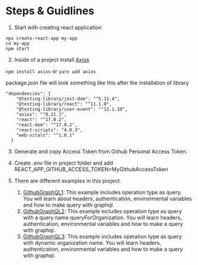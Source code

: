 # Steps & Guidlines

1. Start with creating react application
```
npx create-react-app my-app
cd my-app
npm start
```

2. Inside of a project install [Axios](https://axios-http.com/docs/intro)

```npm install axios``` or ```yarn add axios```

package.json file will look something like this after the installation of library
```
"dependencies": {
    "@testing-library/jest-dom": "^5.11.4",
    "@testing-library/react": "^11.1.0",
    "@testing-library/user-event": "^12.1.10",
    "axios": "^0.21.1",
    "react": "^17.0.2",
    "react-dom": "^17.0.2",
    "react-scripts": "4.0.3",
    "web-vitals": "^1.0.1"
  }
```

3. Generate and copy Access Token from Github Personal Access Token.

4. Create .env file in project folder and add REACT_APP_GITHUB_ACCESS_TOKEN=MyGithubAccessToken

5. There are different examples in this project.
    1. [GithubGraphQL1](https://github.com/Engr-Asad-Hussain/GraphQL/blob/main/2.%20API_with_react_with_graphql/src/githubGraphQL1.js): This example includes operation type as query. You will learn about headers, authentication, environmental variables and how to make query with graphql. 
    2. [GithubGraphQL2](https://github.com/Engr-Asad-Hussain/GraphQL/blob/main/2.%20API_with_react_with_graphql/src/githubGraphQL2.js): This example includes operation type as query with a query name queryForOrganization. You will learn headers, authentication, environmental variables and how to make a query with graphql.
    2. [GithubGraphQL3](https://github.com/Engr-Asad-Hussain/GraphQL/blob/main/2.%20API_with_react_with_graphql/src/githubGraphQL3.js): This example includes operation type as query with dynamic organization name. You will learn headers, authentication, environmental variables and how to make a query with graphql.